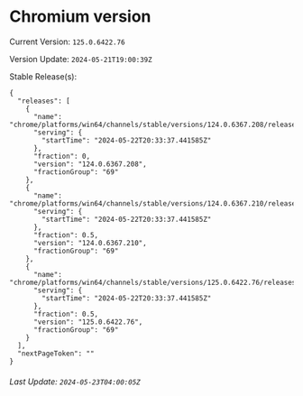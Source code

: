 # Chromium version

Current Version: `125.0.6422.76`

Version Update: `2024-05-21T19:00:39Z`

Stable Release(s):
```
{
  "releases": [
    {
      "name": "chrome/platforms/win64/channels/stable/versions/124.0.6367.208/releases/1716410017",
      "serving": {
        "startTime": "2024-05-22T20:33:37.441585Z"
      },
      "fraction": 0,
      "version": "124.0.6367.208",
      "fractionGroup": "69"
    },
    {
      "name": "chrome/platforms/win64/channels/stable/versions/124.0.6367.210/releases/1716410017",
      "serving": {
        "startTime": "2024-05-22T20:33:37.441585Z"
      },
      "fraction": 0.5,
      "version": "124.0.6367.210",
      "fractionGroup": "69"
    },
    {
      "name": "chrome/platforms/win64/channels/stable/versions/125.0.6422.76/releases/1716410017",
      "serving": {
        "startTime": "2024-05-22T20:33:37.441585Z"
      },
      "fraction": 0.5,
      "version": "125.0.6422.76",
      "fractionGroup": "69"
    }
  ],
  "nextPageToken": ""
}
```

###### Last Update: `2024-05-23T04:00:05Z`
        
